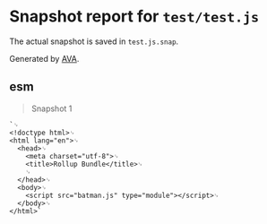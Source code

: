 # Snapshot report for `test/test.js`

The actual snapshot is saved in `test.js.snap`.

Generated by [AVA](https://ava.li).

## esm

> Snapshot 1

    `␊
    <!doctype html>␊
    <html lang="en">␊
      <head>␊
        <meta charset="utf-8">␊
        <title>Rollup Bundle</title>␊
        ␊
      </head>␊
      <body>␊
        <script src="batman.js" type="module"></script>␊
      </body>␊
    </html>`
